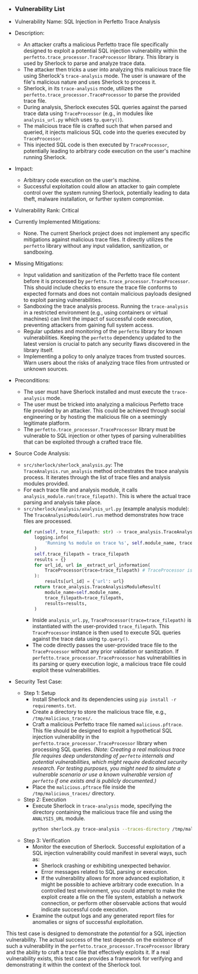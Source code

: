 - ### Vulnerability List

- Vulnerability Name: SQL Injection in Perfetto Trace Analysis
- Description:
  - An attacker crafts a malicious Perfetto trace file specifically designed to exploit a potential SQL injection vulnerability within the `perfetto.trace_processor.TraceProcessor` library. This library is used by Sherlock to parse and analyze trace data.
  - The attacker then tricks a user into analyzing this malicious trace file using Sherlock's `trace-analysis` mode. The user is unaware of the file's malicious nature and uses Sherlock to process it.
  - Sherlock, in its `trace-analysis` mode, utilizes the `perfetto.trace_processor.TraceProcessor` to parse the provided trace file.
  - During analysis, Sherlock executes SQL queries against the parsed trace data using `TraceProcessor` (e.g., in modules like `analysis_url.py` which uses `tp.query()`).
  - The malicious trace file is crafted such that when parsed and queried, it injects malicious SQL code into the queries executed by `TraceProcessor`.
  - This injected SQL code is then executed by `TraceProcessor`, potentially leading to arbitrary code execution on the user's machine running Sherlock.
- Impact:
  - Arbitrary code execution on the user's machine.
  - Successful exploitation could allow an attacker to gain complete control over the system running Sherlock, potentially leading to data theft, malware installation, or further system compromise.
- Vulnerability Rank: Critical
- Currently Implemented Mitigations:
  - None. The current Sherlock project does not implement any specific mitigations against malicious trace files. It directly utilizes the `perfetto` library without any input validation, sanitization, or sandboxing.
- Missing Mitigations:
  - Input validation and sanitization of the Perfetto trace file content before it is processed by `perfetto.trace_processor.TraceProcessor`. This should include checks to ensure the trace file conforms to expected formats and does not contain malicious payloads designed to exploit parsing vulnerabilities.
  - Sandboxing the trace analysis process. Running the `trace-analysis` in a restricted environment (e.g., using containers or virtual machines) can limit the impact of successful code execution, preventing attackers from gaining full system access.
  - Regular updates and monitoring of the `perfetto` library for known vulnerabilities. Keeping the `perfetto` dependency updated to the latest version is crucial to patch any security flaws discovered in the library itself.
  - Implementing a policy to only analyze traces from trusted sources. Warn users about the risks of analyzing trace files from untrusted or unknown sources.
- Preconditions:
  - The user must have Sherlock installed and must execute the `trace-analysis` mode.
  - The user must be tricked into analyzing a malicious Perfetto trace file provided by an attacker. This could be achieved through social engineering or by hosting the malicious file on a seemingly legitimate platform.
  - The `perfetto.trace_processor.TraceProcessor` library must be vulnerable to SQL injection or other types of parsing vulnerabilities that can be exploited through a crafted trace file.
- Source Code Analysis:
  - `src/sherlock/sherlock_analysis.py`: The `TraceAnalysis.run_analysis` method orchestrates the trace analysis process. It iterates through the list of trace files and analysis modules provided.
  - For each trace file and analysis module, it calls `analysis_module.run(trace_filepath)`. This is where the actual trace parsing and analysis take place.
  - `src/sherlock/analysis/analysis_url.py` (example analysis module): The `TraceAnalysisModuleUrl.run` method demonstrates how trace files are processed.
    ```python
    def run(self, trace_filepath: str) -> trace_analysis.TraceAnalysisModuleResult:
        logging.info(
            'Running %s module on trace %s', self.module_name, trace_filepath
        )
        self.trace_filepath = trace_filepath
        results = {}
        for url_id, url in _extract_url_information(
            TraceProcessor(trace=trace_filepath) # TraceProcessor is instantiated here
        ):
            results[url_id] = {'url': url}
        return trace_analysis.TraceAnalysisModuleResult(
            module_name=self.module_name,
            trace_filepath=trace_filepath,
            results=results,
        )
    ```
    - Inside `analysis_url.py`, `TraceProcessor(trace=trace_filepath)` is instantiated with the user-provided `trace_filepath`. This `TraceProcessor` instance is then used to execute SQL queries against the trace data using `tp.query()`.
    - The code directly passes the user-provided trace file to the `TraceProcessor` without any prior validation or sanitization. If `perfetto.trace_processor.TraceProcessor` has vulnerabilities in its parsing or query execution logic, a malicious trace file could exploit these vulnerabilities.
- Security Test Case:
  - Step 1: Setup
    - Install Sherlock and its dependencies using `pip install -r requirements.txt`.
    - Create a directory to store the malicious trace file, e.g., `/tmp/malicious_traces/`.
    - Craft a malicious Perfetto trace file named `malicious.pftrace`. This file should be designed to exploit a hypothetical SQL injection vulnerability in the `perfetto.trace_processor.TraceProcessor` library when processing SQL queries.  *(Note: Creating a real malicious trace file requires deep understanding of `perfetto` internals and potential vulnerabilities, which might require dedicated security research. For testing purposes, you might need to simulate a vulnerable scenario or use a known vulnerable version of `perfetto` if one exists and is publicly documented.)*
    - Place the `malicious.pftrace` file inside the `/tmp/malicious_traces/` directory.
  - Step 2: Execution
    - Execute Sherlock in `trace-analysis` mode, specifying the directory containing the malicious trace file and using the `ANALYSIS_URL` module.
      ```bash
      python sherlock.py trace-analysis --traces-directory /tmp/malicious_traces --module ANALYSIS_URL
      ```
  - Step 3: Verification
    - Monitor the execution of Sherlock. Successful exploitation of a SQL injection vulnerability could manifest in several ways, such as:
      - Sherlock crashing or exhibiting unexpected behavior.
      - Error messages related to SQL parsing or execution.
      - If the vulnerability allows for more advanced exploitation, it might be possible to achieve arbitrary code execution. In a controlled test environment, you could attempt to make the exploit create a file on the file system, establish a network connection, or perform other observable actions that would indicate successful code execution.
    - Examine the output logs and any generated report files for anomalies or signs of successful exploitation.

This test case is designed to demonstrate the *potential* for a SQL injection vulnerability. The actual success of the test depends on the existence of such a vulnerability in the `perfetto.trace_processor.TraceProcessor` library and the ability to craft a trace file that effectively exploits it. If a real vulnerability exists, this test case provides a framework for verifying and demonstrating it within the context of the Sherlock tool.